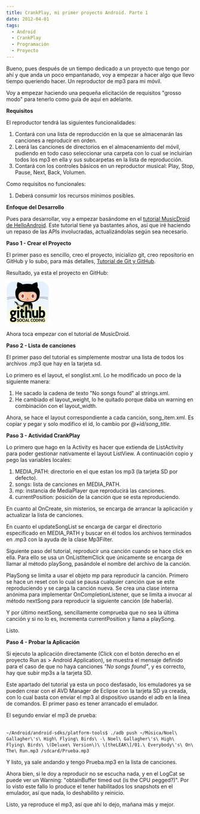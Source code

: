 ```yaml
---
title: CrankPlay, mi primer proyecto Android. Parte 1
date: 2012-04-01
tags:
  - Android
  - CrankPlay
  - Programación
  - Proyecto
---
```

Bueno, pues después de un tiempo dedicado a un proyecto que tengo por ahí y que anda un poco empantanado, voy a empezar a hacer algo que llevo tiempo queriendo hacer. Un reproductor de mp3 para mi móvil.

Voy a empezar haciendo una pequeña elicitación de requisitos "grosso modo" para tenerlo como guía de aquí en adelante.

<strong>Requisitos</strong>

El reproductor tendrá las siguientes funcionalidades:

<ol>
	<li>Contará con una lista de reproducción en la que se almacenarán las canciones a reproducir en orden.</li>
	<li>Leerá las canciones de directorios en el almacenamiento del móvil, pudiendo en todo caso seleccionar una carpeta con lo cual se incluirían todos los mp3 en ella y sus subcarpetas en la lista de reproducción.</li>
	<li>Contará con los controles básicos en un reproductor musical: Play, Stop, Pause, Next, Back, Volumen.</li>
</ol>

Como requisitos no funcionales:

<ol>
	<li>Deberá consumir los recursos mínimos posibles.</li>
</ol>

<strong>Enfoque del Desarrollo</strong>

Pues para desarrollar, voy a empezar basándome en el <a title="MusicDroid Audio Player, HelloAndroid" href="http://www.helloandroid.com/tutorials/musicdroid-audio-player-part-i" target="_blank">tutorial MusicDroid de HelloAndroid</a>. Este tutorial tiene ya bastantes años, así que iré haciendo un repaso de las APIs involucradas, actualizándolas según sea necesario.

<strong>Paso 1 - Crear el Proyecto</strong>

El primer paso es sencillo, creo el proyecto, inicializo git, creo repositorio en GitHub y lo subo, para más detalles, <a title="Git, EGit y GitHub." href="http://www.aguasnegras.es/?p=201" target="_blank">Tutorial de Git y GitHub</a>.

Resultado, ya esta el proyecto en GitHub:

![CrankPlay en GitHub](/images/2011/08/github_icon.png)

Ahora toca empezar con el tutorial de MusicDroid.

<strong>Paso 2 - Lista de canciones</strong>

El primer paso del tutorial es simplemente mostrar una lista de todos los archivos .mp3 que hay en la tarjeta sd.

Lo primero es el layout, el songlist.xml. Lo he modificado un poco de la siguiente manera:

<ol>
	<li>He sacado la cadena de texto "No songs found" al strings.xml.</li>
	<li>He cambiado el layout_weight, lo he quitado porque daba un warning en combinación con el layout_width.</li>
</ol>

Ahora, se hace el layout correspondiente a cada canción, song_item.xml. Es copiar y pegar y solo modifico el id, lo cambio por <em>@+id/song_title</em>.

<strong>Paso 3 - Actividad CrankPlay</strong>

Lo primero que hago en la Activity es hacer que extienda de ListActivity para poder gestionar nativamente el layout ListView. A continuación copio y pego las variables locales:

<ol>
	<li>MEDIA_PATH: directorio en el que estan los mp3 (la tarjeta SD por defecto).</li>
	<li>songs: lista de canciones en MEDIA_PATH.</li>
	<li>mp: instancia de MediaPlayer que reproducirá las canciones.</li>
	<li>currentPosition: posición de la canción que se esta reproduciendo.</li>
</ol>

En cuanto al OnCreate, sin misterios, se encarga de arrancar la aplicación y actualizar la lista de canciones.

En cuanto el updateSongList se encarga de cargar el directorio especificado en MEDIA_PATH y buscar en él todos los archivos terminados en .mp3 con la ayuda de la clase Mp3Filter.

Siguiente paso del tutorial, reproducir una canción cuando se hace click en ella. Para ello se usa un OnListItemClick que únicamente se encarga de llamar al método playSong, pasándole el nombre del archivo de la canción.

PlaySong se limita a usar el objeto mp para reproducir la canción. Primero se hace un reset con lo cual se pausa cualquier canción que se este reproduciendo y se carga la canción nueva. Se crea una clase interna anónima para implementar OnCompletionListener, que se limita a invocar al método nextSong para reproducir la siguiente canción (de haberla).

Y por último nextSong, sencillamente comprueba que no sea la última canción y si no lo es, incrementa currentPosition y llama a playSong.

Listo.

<strong>Paso 4 - Probar la Aplicación</strong>

Si ejecuto la aplicación directamente (Click con el botón derecho en el proyecto Run as &gt; Android Application), se muestra el mensaje definido para el caso de que no haya canciones <em>"No songs found"</em>, y es correcto, hay que subir mp3s a la tarjeta SD.

Este apartado del tutorial ya esta un poco desfasado, los emuladores ya se pueden crear con el AVD Manager de Eclipse con la tarjeta SD ya creada, con lo cual basta con enviar el mp3 al dispositivo usando el adb en la línea de comandos. El primer paso es tener arrancado el emulador.

El segundo enviar el mp3 de prueba:


```shell

~/Android/android-sdks/platform-tools$ ./adb push ~/Música/Noel\ Gallagher\'s\ High\ Flying\ Birds\ -\ Noel\ Gallagher\'s\ High\ Flying\ Birds\ \(Deluxe\ Version\)\ \[theLEAK\]/01.\ Everybody\'s\ On\ The\ Run.mp3 /sdcard/Prueba.mp3

```


Y listo, ya sale andando y tengo Prueba.mp3 en la lista de canciones.

Ahora bien, si le doy a reproducir no se escucha nada, y en el LogCat se puede ver un Warning: "obtainBuffer timed out (is the CPU pegged?)". Por lo visto este fallo lo produce el tener habilitados los snapshots en el emulador, así que nada, lo deshabilito y reinicio.

Listo, ya reproduce el mp3, así que ahí lo dejo, mañana más y mejor.
